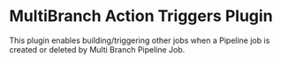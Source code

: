 MultiBranch Action Triggers Plugin
==========================

This plugin enables building/triggering other jobs when a Pipeline job is created or deleted by Multi Branch Pipeline Job.

